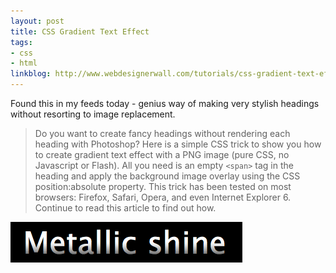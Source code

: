 ```yaml
---
layout: post
title: CSS Gradient Text Effect
tags:
- css
- html
linkblog: http://www.webdesignerwall.com/tutorials/css-gradient-text-effect/
---
```


Found this in my feeds today - genius way of making very stylish headings without resorting to image
replacement.

> Do you want to create fancy headings without rendering each heading with Photoshop? Here is a simple CSS
> trick to show you how to create gradient text effect with a PNG image (pure CSS, no Javascript or Flash).
> All you need is an empty `<span>` tag in the heading and apply the background image overlay using the CSS
> position:absolute property. This trick has been tested on most browsers: Firefox, Safari, Opera, and even
> Internet Explorer 6. Continue to read this article to find out how.

<img
  src="/images/2008/shiny-headings.gif"
  alt="shiny-headings.gif"
  title="shiny-headings.gif"
  class="center border" />
